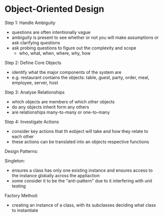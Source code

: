 # Object-Oriented Design

Step 1: Handle Ambiguity
- questions are often intentionally vague
- ambiguity is present to see whether or not you will make assumptions or ask clarifying questions
- ask probing questions to figure out the complexity and scope
    - who, what, when, where, why, how

Step 2: Define Core Objects
- identify what the major components of the system are
- e.g. restaurant contains the objects: table, guest, party, order, meal, employee, server, host

Step 3: Analyse Relationships 
- which objects are members of which other objects
- do any objects inherit form any others
- are relationships many-to-many or one-to-many

Step 4: Investigate Actions
- consider key actions that th eobject will take and how they relate to each other
- these actions can be translated into an objects respective functions


Design Patterns:

Singleton:
- ensures a class has only one existing instance and ensures access to the instance globally across the appliaction
- some consider it to be the "anti-pattern" due to it interfering with unit testing

Factory Method:
- creating an instance of a class, with its subclasses deciding what class to instantiate